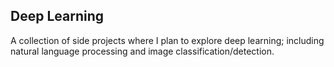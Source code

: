 ## Deep Learning
A collection of side projects where I plan to explore deep learning; including natural language processing and image classification/detection.
